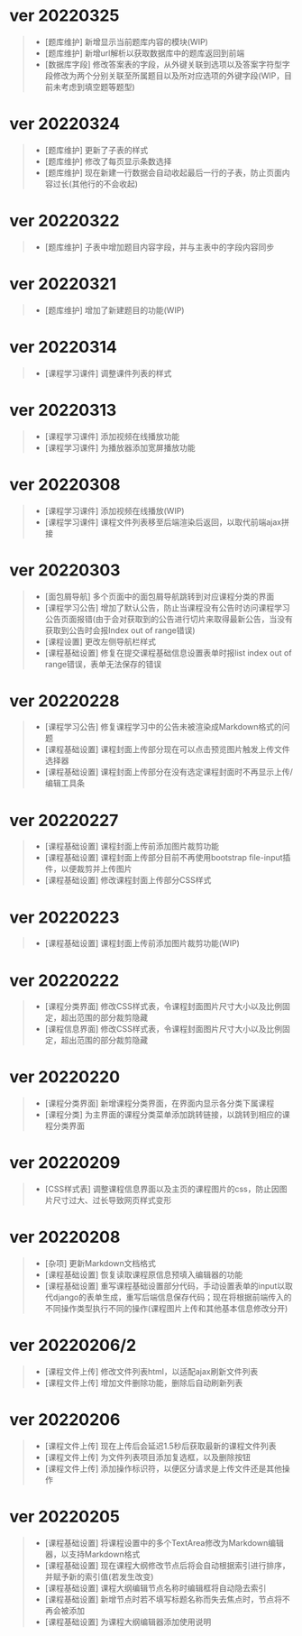 # ver 20220325
> - [题库维护] 新增显示当前题库内容的模块(WIP)
> - [题库维护] 新增url解析以获取数据库中的题库返回到前端
> - [数据库字段] 修改答案表的字段，从外键关联到选项以及答案字符型字段修改为两个分别关联至所属题目以及所对应选项的外键字段(WIP，目前未考虑到填空题等题型)

# ver 20220324
> - [题库维护] 更新了子表的样式
> - [题库维护] 修改了每页显示条数选择
> - [题库维护] 现在新建一行数据会自动收起最后一行的子表，防止页面内容过长(其他行的不会收起)

# ver 20220322
> - [题库维护] 子表中增加题目内容字段，并与主表中的字段内容同步

# ver 20220321
> - [题库维护] 增加了新建题目的功能(WIP)

# ver 20220314
> - [课程学习课件] 调整课件列表的样式

# ver 20220313
> - [课程学习课件] 添加视频在线播放功能
> - [课程学习课件] 为播放器添加宽屏播放功能

# ver 20220308
> - [课程学习课件] 添加视频在线播放(WIP)
> - [课程学习课件] 课程文件列表移至后端渲染后返回，以取代前端ajax拼接

# ver 20220303
> - [面包屑导航] 多个页面中的面包屑导航跳转到对应课程分类的界面
> - [课程学习公告] 增加了默认公告，防止当课程没有公告时访问课程学习公告页面报错(由于会对获取到的公告进行切片来取得最新公告，当没有获取到公告时会报Index out of range错误)
> - [课程设置] 更改左侧导航栏样式
> - [课程基础设置] 修复在提交课程基础信息设置表单时报list index out of range错误，表单无法保存的错误

# ver 20220228
> - [课程学习公告] 修复课程学习中的公告未被渲染成Markdown格式的问题
> - [课程基础设置] 课程封面上传部分现在可以点击预览图片触发上传文件选择器
> - [课程基础设置] 课程封面上传部分在没有选定课程封面时不再显示上传/编辑工具条

# ver 20220227
> - [课程基础设置] 课程封面上传前添加图片裁剪功能
> - [课程基础设置] 课程封面上传部分目前不再使用bootstrap file-input插件，以便裁剪并上传图片
> - [课程基础设置] 修改课程封面上传部分CSS样式

# ver 20220223
> - [课程基础设置] 课程封面上传前添加图片裁剪功能(WIP)

# ver 20220222
> - [课程分类界面] 修改CSS样式表，令课程封面图片尺寸大小以及比例固定，超出范围的部分裁剪隐藏
> - [课程信息界面] 修改CSS样式表，令课程封面图片尺寸大小以及比例固定，超出范围的部分裁剪隐藏

# ver 20220220
> - [课程分类界面] 新增课程分类界面，在界面内显示各分类下属课程
> - [课程分类] 为主界面的课程分类菜单添加跳转链接，以跳转到相应的课程分类界面 

# ver 20220209
> - [CSS样式表] 调整课程信息界面以及主页的课程图片的css，防止因图片尺寸过大、过长导致网页样式变形

# ver 20220208
> - [杂项] 更新Markdown文档格式
> - [课程基础设置] 恢复读取课程原信息预填入编辑器的功能
> - [课程基础设置] 重写课程基础设置部分代码，手动设置表单的input以取代django的表单生成，重写后端信息保存代码；现在将根据前端传入的不同操作类型执行不同的操作(课程图片上传和其他基本信息修改分开)

# ver 20220206/2
> - [课程文件上传] 修改文件列表html，以适配ajax刷新文件列表
> - [课程文件上传] 增加文件删除功能，删除后自动刷新列表
  
# ver 20220206
> - [课程文件上传] 现在上传后会延迟1.5秒后获取最新的课程文件列表
> - [课程文件上传] 为文件列表项目添加复选框，以及删除按钮
> - [课程文件上传] 添加操作标识符，以便区分请求是上传文件还是其他操作

# ver 20220205
> - [课程基础设置] 将课程设置中的多个TextArea修改为Markdown编辑器，以支持Markdown格式
> - [课程基础设置] 现在课程大纲修改节点后将会自动根据索引进行排序，并赋予新的索引值(若发生改变)
> - [课程基础设置] 课程大纲编辑节点名称时编辑框将自动隐去索引
> - [课程基础设置] 新增节点时若不填写标题名称而失去焦点时，节点将不再会被添加
> - [课程基础设置] 为课程大纲编辑器添加使用说明
